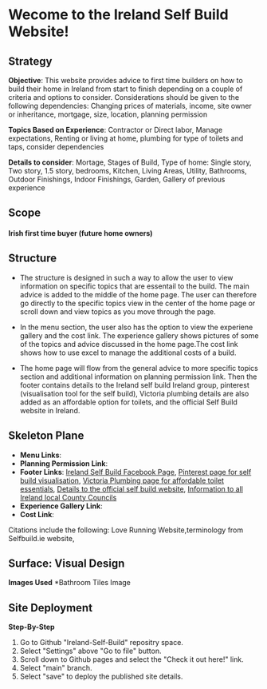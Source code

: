 # Wecome to the Ireland Self Build Website! 


## Strategy 

**Objective**: This website provides advice to first time builders on how to build their home in Ireland from start to finish depending on a couple of criteria and options to consider. Considerations should be given to the following dependencies: Changing prices of materials, income, site owner or inheritance, mortgage, size, location, planning permission	

**Topics Based on Experience**: Contractor or Direct labor, Manage expectations, Renting or living at home, plumbing for type of toilets and taps, consider dependencies	

**Details to consider**: Mortage, Stages of Build, Type of home: Single story, Two story, 1.5 story, bedrooms, Kitchen, Living Areas, Utility, Bathrooms, Outdoor Finishings, Indoor Finishings, Garden, Gallery of previous experience 	

## Scope

#### Irish first time buyer (future home owners)	

## Structure

* The structure is designed in such a way to allow the user to view information on specific topics that are essentail to the build. The main advice is added to the middle of the home page. The user can therefore go directly to the specific topics view in the center of the home page or scroll down and view topics as you move through the page. 

* In the menu section, the user also has the option to view the experiene gallery and the cost link. The experience gallery shows pictures of some of the topics and advice discussed in the home page.The cost link shows how to use excel to manage the additional costs of a build. 

* The home page will flow from the general advice to more specific topics section and additional information on planning permission link. Then the footer contains details to the Ireland self build Ireland group, pinterest (visualisation tool for the self build), Victoria plumbing details are also added as an affordable option for toilets, and the official Self Build website in Ireland.

## Skeleton Plane

* **Menu Links**: 
* **Planning Permission Link**:
* **Footer Links**: [Ireland Self Build Facebook Page](https://www.facebook.com/groups/816924585093717), [Pinterest page for self build visualisation](https://www.pinterest.ie/), [Victoria Plumbing page for affordable toilet essentials](https://www.victorianplumbing.co.uk/), [Details to the official self build website](https://selfbuild.ie/), [Information to all Ireland local County Councils](https://www.gov.ie/en/publication/942f74-local-authorities/)
* **Experience Gallery Link**:
* **Cost Link**:

Citations include the following: Love Running Website,terminology from Selfbuild.ie website,

## Surface: Visual Design

**Images Used**
*Bathroom Tiles Image

## Site Deployment

**Step-By-Step**
1. Go to Github "Ireland-Self-Build" repositry space. 
2. Select "Settings" above "Go to file" button. 
3. Scroll down to Github pages and select the "Check it out here!" link. 
4. Select "main" branch. 
5. Select "save" to deploy the published site details. 




